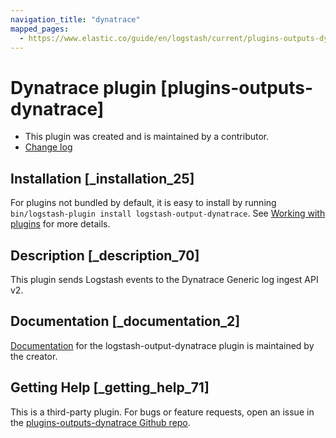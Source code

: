 ```yaml
---
navigation_title: "dynatrace"
mapped_pages:
  - https://www.elastic.co/guide/en/logstash/current/plugins-outputs-dynatrace.html
---
```


# Dynatrace plugin [plugins-outputs-dynatrace]


* This plugin was created and is maintained by a contributor.
* [Change log](https://github.com/dynatrace-oss/logstash-output-dynatrace/blob/master/CHANGELOG.md)

## Installation [_installation_25]

For plugins not bundled by default, it is easy to install by running `bin/logstash-plugin install logstash-output-dynatrace`. See [Working with plugins](https://www.elastic.co/guide/en/logstash/current/working-with-plugins.html) for more details.


## Description [_description_70]

This plugin sends Logstash events to the Dynatrace Generic log ingest API v2.


## Documentation [_documentation_2]

[ Documentation](https://github.com/dynatrace-oss/logstash-output-dynatrace/blob/main/docs/index.asciidoc) for the logstash-output-dynatrace plugin is maintained by the creator.


## Getting Help [_getting_help_71]

This is a third-party plugin. For bugs or feature requests, open an issue in the [plugins-outputs-dynatrace Github repo](https://github.com/dynatrace-oss/logstash-output-dynatrace).


